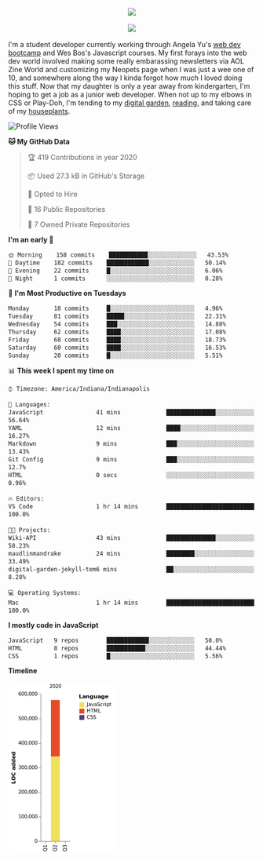 <p align="center"><img src="https://i.imgur.com/wJsitMz.gif"></p>
<p align="center">
<img src="https://i.imgur.com/yc24RM2.png" width="400">
</p>

I'm a student developer currently working through Angela Yu's [web dev bootcamp](https://www.udemy.com/course/the-complete-web-development-bootcamp/) and Wes Bos's Javascript courses. My first forays into the web dev world involved making some really embarassing newsletters via AOL Zine World and customizing my Neopets page when I was just a wee one of 10, and somewhere along the way I kinda forgot how much I loved doing this stuff. Now that my daughter is only a year away from kindergarten, I'm hoping to get a job as a junior web developer. When not up to my elbows in CSS or Play-Doh, I'm tending to my [digital garden](https://maudlinmandrake.github.io/digital-garden/), [reading](https://www.goodreads.com/user/show/63139573-jenny-mikac), and taking care of my [houseplants](https://www.notion.so/codexvitae/Houseplants-3b1370377d9845dc8166373f166224b3).

<!--START_SECTION:waka-->
![Profile Views](http://img.shields.io/badge/Profile%20Views-87-blue)

**🐱 My GitHub Data** 

> 🏆 419 Contributions in year 2020
 > 
> 📦 Used 27.3 kB in GitHub's Storage 
 > 
> 💼 Opted to Hire
 > 
> 📜 16 Public Repositories 
 > 
> 🔑 7 Owned Private Repositories 

**I'm an early 🐤** 

```text
🌞 Morning    158 commits    ███████████░░░░░░░░░░░░░░   43.53% 
🌆 Daytime    182 commits    ████████████░░░░░░░░░░░░░   50.14% 
🌃 Evening    22 commits     █░░░░░░░░░░░░░░░░░░░░░░░░   6.06% 
🌙 Night      1 commits      ░░░░░░░░░░░░░░░░░░░░░░░░░   0.28%

```
📅 **I'm Most Productive on Tuesdays** 

```text
Monday       18 commits     █░░░░░░░░░░░░░░░░░░░░░░░░   4.96% 
Tuesday      81 commits     █████░░░░░░░░░░░░░░░░░░░░   22.31% 
Wednesday    54 commits     ███░░░░░░░░░░░░░░░░░░░░░░   14.88% 
Thursday     62 commits     ████░░░░░░░░░░░░░░░░░░░░░   17.08% 
Friday       68 commits     ████░░░░░░░░░░░░░░░░░░░░░   18.73% 
Saturday     60 commits     ████░░░░░░░░░░░░░░░░░░░░░   16.53% 
Sunday       20 commits     █░░░░░░░░░░░░░░░░░░░░░░░░   5.51%

```


📊 **This week I spent my time on** 

```text
⌚︎ Timezone: America/Indiana/Indianapolis

💬 Languages: 
JavaScript               41 mins             ██████████████░░░░░░░░░░░   56.64% 
YAML                     12 mins             ████░░░░░░░░░░░░░░░░░░░░░   16.27% 
Markdown                 9 mins              ███░░░░░░░░░░░░░░░░░░░░░░   13.43% 
Git Config               9 mins              ███░░░░░░░░░░░░░░░░░░░░░░   12.7% 
HTML                     0 secs              ░░░░░░░░░░░░░░░░░░░░░░░░░   0.96%

🔥 Editors: 
VS Code                  1 hr 14 mins        █████████████████████████   100.0%

🐱‍💻 Projects: 
Wiki-API                 43 mins             ██████████████░░░░░░░░░░░   58.23% 
maudlinmandrake          24 mins             ████████░░░░░░░░░░░░░░░░░   33.49% 
digital-garden-jekyll-tem6 mins              ██░░░░░░░░░░░░░░░░░░░░░░░   8.28%

💻 Operating Systems: 
Mac                      1 hr 14 mins        █████████████████████████   100.0%

```

**I mostly code in JavaScript** 

```text
JavaScript   9 repos        ████████████░░░░░░░░░░░░░   50.0% 
HTML         8 repos        ███████████░░░░░░░░░░░░░░   44.44% 
CSS          1 repos        █░░░░░░░░░░░░░░░░░░░░░░░░   5.56%

```


**Timeline**

![Chart not found](https://github.com/maudlinmandrake/maudlinmandrake/blob/master/charts/bar_graph.png) 


<!--END_SECTION:waka-->
